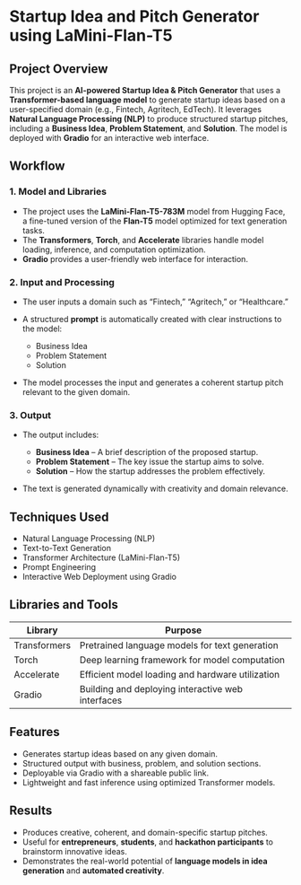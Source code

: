 # Startup Idea and Pitch Generator using LaMini-Flan-T5

## Project Overview

This project is an **AI-powered Startup Idea & Pitch Generator** that uses a **Transformer-based language model** to generate startup ideas based on a user-specified domain (e.g., Fintech, Agritech, EdTech).
It leverages **Natural Language Processing (NLP)** to produce structured startup pitches, including a **Business Idea**, **Problem Statement**, and **Solution**. The model is deployed with **Gradio** for an interactive web interface.

## Workflow

### 1. Model and Libraries

* The project uses the **LaMini-Flan-T5-783M** model from Hugging Face, a fine-tuned version of the **Flan-T5** model optimized for text generation tasks.
* The **Transformers**, **Torch**, and **Accelerate** libraries handle model loading, inference, and computation optimization.
* **Gradio** provides a user-friendly web interface for interaction.

### 2. Input and Processing

* The user inputs a domain such as “Fintech,” “Agritech,” or “Healthcare.”
* A structured **prompt** is automatically created with clear instructions to the model:

  * Business Idea
  * Problem Statement
  * Solution
* The model processes the input and generates a coherent startup pitch relevant to the given domain.

### 3. Output

* The output includes:

  * **Business Idea** – A brief description of the proposed startup.
  * **Problem Statement** – The key issue the startup aims to solve.
  * **Solution** – How the startup addresses the problem effectively.
* The text is generated dynamically with creativity and domain relevance.

## Techniques Used

* Natural Language Processing (NLP)
* Text-to-Text Generation
* Transformer Architecture (LaMini-Flan-T5)
* Prompt Engineering
* Interactive Web Deployment using Gradio

## Libraries and Tools

| Library      | Purpose                                           |
| ------------ | ------------------------------------------------- |
| Transformers | Pretrained language models for text generation    |
| Torch        | Deep learning framework for model computation     |
| Accelerate   | Efficient model loading and hardware utilization  |
| Gradio       | Building and deploying interactive web interfaces |

## Features

* Generates startup ideas based on any given domain.
* Structured output with business, problem, and solution sections.
* Deployable via Gradio with a shareable public link.
* Lightweight and fast inference using optimized Transformer models.

## Results

* Produces creative, coherent, and domain-specific startup pitches.
* Useful for **entrepreneurs**, **students**, and **hackathon participants** to brainstorm innovative ideas.
* Demonstrates the real-world potential of **language models in idea generation** and **automated creativity**.
